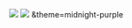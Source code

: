 ![](https://github-readme-stats.vercel.app/api?username=Mxtthieu&show_icons=true&theme=radical&line_height=27)
![](https://github-readme-stats.vercel.app/api/top-langs/?username=Mxtthieu&theme=radical&langs_count=3&hide=css,html,CMake,Makefile)
&theme=midnight-purple



